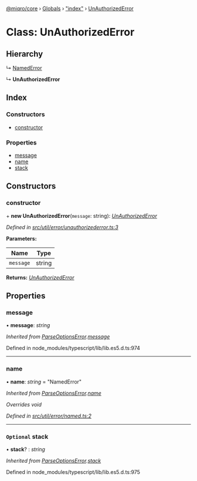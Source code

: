 [@miqro/core](../README.md) › [Globals](../globals.md) › ["index"](../modules/_index_.md) › [UnAuthorizedError](_index_.unauthorizederror.md)

# Class: UnAuthorizedError

## Hierarchy

  ↳ [NamedError](_util_error_named_.namederror.md)

  ↳ **UnAuthorizedError**

## Index

### Constructors

* [constructor](_index_.unauthorizederror.md#constructor)

### Properties

* [message](_index_.unauthorizederror.md#message)
* [name](_index_.unauthorizederror.md#name)
* [stack](_index_.unauthorizederror.md#optional-stack)

## Constructors

###  constructor

\+ **new UnAuthorizedError**(`message`: string): *[UnAuthorizedError](_index_.unauthorizederror.md)*

*Defined in [src/util/error/unauthorizederror.ts:3](https://github.com/claukers/miqro-core/blob/01b49b2/src/util/error/unauthorizederror.ts#L3)*

**Parameters:**

Name | Type |
------ | ------ |
`message` | string |

**Returns:** *[UnAuthorizedError](_index_.unauthorizederror.md)*

## Properties

###  message

• **message**: *string*

*Inherited from [ParseOptionsError](_index_.parseoptionserror.md).[message](_index_.parseoptionserror.md#message)*

Defined in node_modules/typescript/lib/lib.es5.d.ts:974

___

###  name

• **name**: *string* = "NamedError"

*Inherited from [ParseOptionsError](_index_.parseoptionserror.md).[name](_index_.parseoptionserror.md#name)*

*Overrides void*

*Defined in [src/util/error/named.ts:2](https://github.com/claukers/miqro-core/blob/01b49b2/src/util/error/named.ts#L2)*

___

### `Optional` stack

• **stack**? : *string*

*Inherited from [ParseOptionsError](_index_.parseoptionserror.md).[stack](_index_.parseoptionserror.md#optional-stack)*

Defined in node_modules/typescript/lib/lib.es5.d.ts:975
